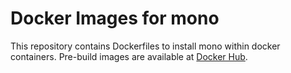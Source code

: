# Docker Images for mono

This repository contains Dockerfiles to install mono within docker containers. Pre-build images are available at [Docker Hub](https://hub.docker.com/repository/docker/conchoid/mono/).
